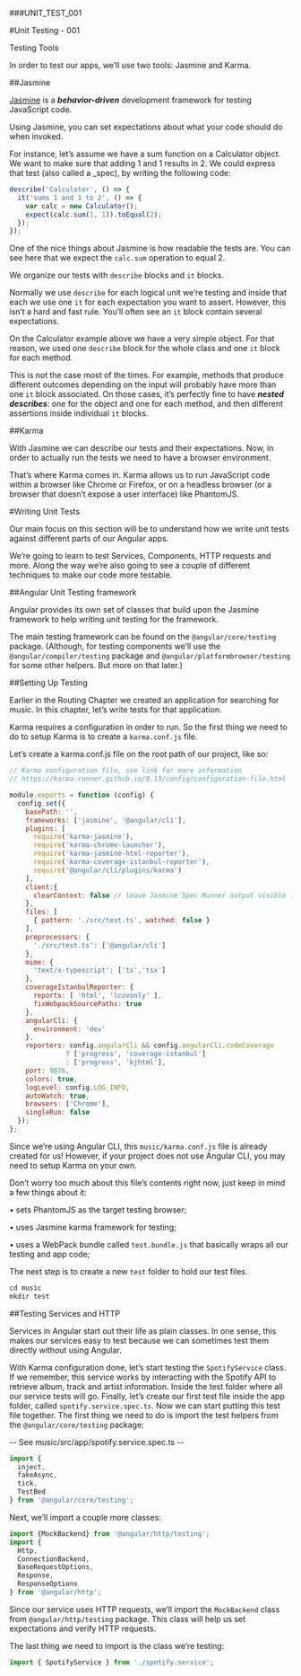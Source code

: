 ###UNIT_TEST_001

#Unit Testing - 001

Testing Tools

In order to test our apps, we’ll use two tools: Jasmine and Karma.

##Jasmine

[Jasmine](http://jasmine.github.io/2.4/introduction.html) is a ***behavior-driven*** development framework for testing JavaScript code.

Using Jasmine, you can set expectations about what your code should do when invoked.

For instance, let’s assume we have a sum function on a Calculator object. We want to make sure that adding 1 and 1 results in 2. We could express that test (also called a _spec), by writing the following
code:

```javascript
describe('Calculator', () => {
  it('sums 1 and 1 to 2', () => {
    var calc = new Calculator();
    expect(calc.sum(1, 1)).toEqual(2);
  });
});
```

One of the nice things about Jasmine is how readable the tests are. You can see here that we expect the ```calc.sum``` operation to equal 2.

We organize our tests with ```describe``` blocks and ```it``` blocks.

Normally we use ```describe``` for each logical unit we’re testing and inside that each we use one ```it``` for each expectation you want to assert. However, this isn’t a hard and fast rule. You’ll often see an ```it``` block contain several expectations.

On the Calculator example above we have a very simple object. For that reason, we used one ```describe``` block for the whole class and one ```it``` block for each method.

This is not the case most of the times. For example, methods that produce different outcomes depending on the input will probably have more than one ```it``` block associated. On those cases, it’s perfectly fine to have ***nested describes***: one for the object and one for each method, and then different assertions inside individual ```it``` blocks.

##Karma

With Jasmine we can describe our tests and their expectations. Now, in order to actually run the tests we need to have a browser environment.

That’s where Karma comes in. Karma allows us to run JavaScript code within a browser like Chrome or Firefox, or on a headless browser (or a browser that doesn’t expose a user interface) like PhantomJS.

#Writing Unit Tests

Our main focus on this section will be to understand how we write unit tests against different parts of our Angular apps.

We’re going to learn to test Services, Components, HTTP requests and more. Along the way we’re also going to see a couple of different techniques to make our code more testable.

##Angular Unit Testing framework

Angular provides its own set of classes that build upon the Jasmine framework to help writing unit testing for the framework.

The main testing framework can be found on the ```@angular/core/testing``` package. (Although, for testing components we’ll use the ```@angular/compiler/testing``` package and ```@angular/platformbrowser/testing``` for some other helpers. But more on that later.)

##Setting Up Testing

Earlier in the Routing Chapter we created an application for searching for music. In this chapter, let’s write tests for that application.

Karma requires a configuration in order to run. So the first thing we need to do to setup Karma is to create a ```karma.conf.js``` file.

Let’s create a karma.conf.js file on the root path of our project, like so:

```javascript
// Karma configuration file, see link for more information
// https://karma-runner.github.io/0.13/config/configuration-file.html

module.exports = function (config) {
  config.set({
    basePath: '',
    frameworks: ['jasmine', '@angular/cli'],
    plugins: [
      require('karma-jasmine'),
      require('karma-chrome-launcher'),
      require('karma-jasmine-html-reporter'),
      require('karma-coverage-istanbul-reporter'),
      require('@angular/cli/plugins/karma')
    ],
    client:{
      clearContext: false // leave Jasmine Spec Runner output visible in browser
    },
    files: [
      { pattern: './src/test.ts', watched: false }
    ],
    preprocessors: {
      './src/test.ts': ['@angular/cli']
    },
    mime: {
      'text/x-typescript': ['ts','tsx']
    },
    coverageIstanbulReporter: {
      reports: [ 'html', 'lcovonly' ],
      fixWebpackSourcePaths: true
    },
    angularCli: {
      environment: 'dev'
    },
    reporters: config.angularCli && config.angularCli.codeCoverage
              ? ['progress', 'coverage-istanbul']
              : ['progress', 'kjhtml'],
    port: 9876,
    colors: true,
    logLevel: config.LOG_INFO,
    autoWatch: true,
    browsers: ['Chrome'],
    singleRun: false
  });
};
```

Since we’re using Angular CLI, this ```music/karma.conf.js``` file is already created for us! However, if your project does not use Angular CLI, you may need to setup Karma on your own.

Don’t worry too much about this file’s contents right now, just keep in mind a few things about it:

• sets PhantomJS as the target testing browser;

• uses Jasmine karma framework for testing;

• uses a WebPack bundle called ```test.bundle.js``` that basically wraps all our testing and app code;

The next step is to create a new ```test``` folder to hold our test files.

```javascript
cd music
mkdir test
```

##Testing Services and HTTP

Services in Angular start out their life as plain classes. In one sense, this makes our services easy to test because we can sometimes test them directly without using Angular.

With Karma configuration done, let’s start testing the ```SpotifyService``` class. If we remember, this service works by interacting with the Spotify API to retrieve album, track and artist information.
Inside the test folder where all our service tests will go. Finally, let’s create our first test file inside the app folder, called ```spotify.service.spec.ts```.
Now we can start putting this test file together. The first thing we need to do is import the test helpers from the ```@angular/core/testing``` package:

-- See music/src/app/spotify.service.spec.ts --

```javascript
import {
  inject,
  fakeAsync,
  tick,
  TestBed
} from '@angular/core/testing';
```

Next, we’ll import a couple more classes:

```javascript
import {MockBackend} from '@angular/http/testing';
import {
  Http,
  ConnectionBackend,
  BaseRequestOptions,
  Response,
  ResponseOptions
} from '@angular/http';
```

Since our service uses HTTP requests, we’ll import the ```MockBackend``` class from ```@angular/http/testing``` package. This class will help us set expectations and verify HTTP requests.

The last thing we need to import is the class we’re testing:

```javascript
import { SpotifyService } from './spotify.service';
```

